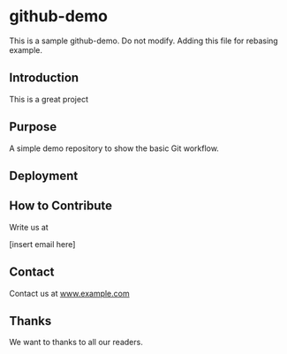 # github-demo

This is a sample github-demo. Do not modify.
Adding this file for rebasing example.

## Introduction

This is a great project

## Purpose

A simple demo repository to show the basic Git workflow.

## Deployment 

## How to Contribute
Write us at 

[insert email here]

## Contact

Contact us at www.example.com

## Thanks

We want to thanks to all our readers.
